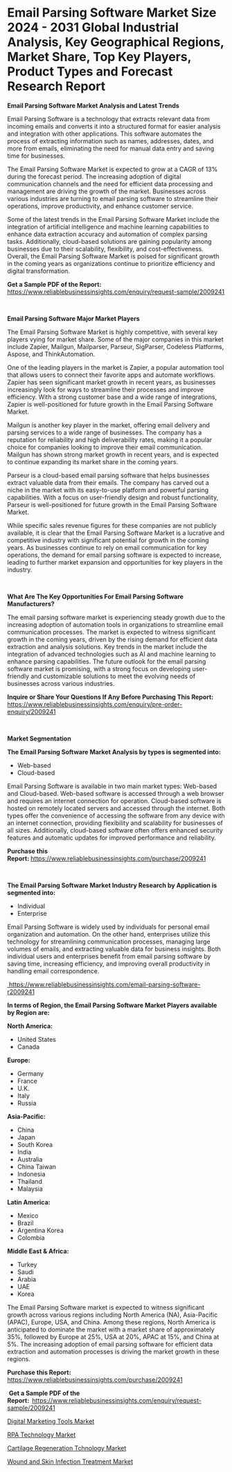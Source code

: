 <p><h1>Email Parsing Software Market Size 2024 - 2031 Global Industrial Analysis, Key Geographical Regions, Market Share, Top Key Players, Product Types and Forecast Research Report</h1></p><p><strong>Email Parsing Software Market Analysis and Latest Trends</strong></p>
<p><p>Email Parsing Software is a technology that extracts relevant data from incoming emails and converts it into a structured format for easier analysis and integration with other applications. This software automates the process of extracting information such as names, addresses, dates, and more from emails, eliminating the need for manual data entry and saving time for businesses.</p><p>The Email Parsing Software Market is expected to grow at a CAGR of 13% during the forecast period. The increasing adoption of digital communication channels and the need for efficient data processing and management are driving the growth of the market. Businesses across various industries are turning to email parsing software to streamline their operations, improve productivity, and enhance customer service.</p><p>Some of the latest trends in the Email Parsing Software Market include the integration of artificial intelligence and machine learning capabilities to enhance data extraction accuracy and automation of complex parsing tasks. Additionally, cloud-based solutions are gaining popularity among businesses due to their scalability, flexibility, and cost-effectiveness. Overall, the Email Parsing Software Market is poised for significant growth in the coming years as organizations continue to prioritize efficiency and digital transformation.</p></p>
<p><strong>Get a Sample PDF of the Report:&nbsp;</strong> <a href="https://www.reliablebusinessinsights.com/enquiry/request-sample/2009241">https://www.reliablebusinessinsights.com/enquiry/request-sample/2009241</a></p>
<p>&nbsp;</p>
<p><strong>Email Parsing Software Major Market Players</strong></p>
<p><p>The Email Parsing Software Market is highly competitive, with several key players vying for market share. Some of the major companies in this market include Zapier, Mailgun, Mailparser, Parseur, SigParser, Codeless Platforms, Aspose, and ThinkAutomation. </p><p>One of the leading players in the market is Zapier, a popular automation tool that allows users to connect their favorite apps and automate workflows. Zapier has seen significant market growth in recent years, as businesses increasingly look for ways to streamline their processes and improve efficiency. With a strong customer base and a wide range of integrations, Zapier is well-positioned for future growth in the Email Parsing Software Market.</p><p>Mailgun is another key player in the market, offering email delivery and parsing services to a wide range of businesses. The company has a reputation for reliability and high deliverability rates, making it a popular choice for companies looking to improve their email communication. Mailgun has shown strong market growth in recent years, and is expected to continue expanding its market share in the coming years.</p><p>Parseur is a cloud-based email parsing software that helps businesses extract valuable data from their emails. The company has carved out a niche in the market with its easy-to-use platform and powerful parsing capabilities. With a focus on user-friendly design and robust functionality, Parseur is well-positioned for future growth in the Email Parsing Software Market.</p><p>While specific sales revenue figures for these companies are not publicly available, it is clear that the Email Parsing Software Market is a lucrative and competitive industry with significant potential for growth in the coming years. As businesses continue to rely on email communication for key operations, the demand for email parsing software is expected to increase, leading to further market expansion and opportunities for key players in the industry.</p></p>
<p>&nbsp;</p>
<p><strong>What Are The Key Opportunities For Email Parsing Software Manufacturers?</strong></p>
<p><p>The email parsing software market is experiencing steady growth due to the increasing adoption of automation tools in organizations to streamline email communication processes. The market is expected to witness significant growth in the coming years, driven by the rising demand for efficient data extraction and analysis solutions. Key trends in the market include the integration of advanced technologies such as AI and machine learning to enhance parsing capabilities. The future outlook for the email parsing software market is promising, with a strong focus on developing user-friendly and customizable solutions to meet the evolving needs of businesses across various industries.</p></p>
<p><strong>Inquire or Share Your Questions If Any Before Purchasing This Report:</strong> <a href="https://www.reliablebusinessinsights.com/enquiry/pre-order-enquiry/2009241">https://www.reliablebusinessinsights.com/enquiry/pre-order-enquiry/2009241</a></p>
<p>&nbsp;</p>
<p><strong>Market Segmentation</strong></p>
<p><strong>The Email Parsing Software Market Analysis by types is segmented into:</strong></p>
<p><ul><li>Web-based</li><li>Cloud-based</li></ul></p>
<p><p>Email Parsing Software is available in two main market types: Web-based and Cloud-based. Web-based software is accessed through a web browser and requires an internet connection for operation. Cloud-based software is hosted on remotely located servers and accessed through the internet. Both types offer the convenience of accessing the software from any device with an internet connection, providing flexibility and scalability for businesses of all sizes. Additionally, cloud-based software often offers enhanced security features and automatic updates for improved performance and reliability.</p></p>
<p><strong>Purchase this Report:&nbsp;</strong><a href="https://www.reliablebusinessinsights.com/purchase/2009241">https://www.reliablebusinessinsights.com/purchase/2009241</a></p>
<p>&nbsp;</p>
<p><strong>The Email Parsing Software Market Industry Research by Application is segmented into:</strong></p>
<p><ul><li>Individual</li><li>Enterprise</li></ul></p>
<p><p>Email Parsing Software is widely used by individuals for personal email organization and automation. On the other hand, enterprises utilize this technology for streamlining communication processes, managing large volumes of emails, and extracting valuable data for business insights. Both individual users and enterprises benefit from email parsing software by saving time, increasing efficiency, and improving overall productivity in handling email correspondence.</p></p>
<p><a href="https://www.reliablebusinessinsights.com/email-parsing-software-r2009241">&nbsp;https://www.reliablebusinessinsights.com/email-parsing-software-r2009241</a></p>
<p><strong>In terms of Region, the Email Parsing Software Market Players available by Region are:</strong></p>
<p>
    <p> <strong> North America: </strong>
        <ul>
            <li>United States</li>
            <li>Canada</li>
        </ul>
        </p> 
    <p> <strong> Europe: </strong>
        <ul>
            <li>Germany</li>
            <li>France</li>
            <li>U.K.</li>
            <li>Italy</li>
            <li>Russia</li>
        </ul>
        </p> 
    <p> <strong> Asia-Pacific: </strong>
        <ul>
            <li>China</li>
            <li>Japan</li>
            <li>South Korea</li>
            <li>India</li>
            <li>Australia</li>
            <li>China Taiwan</li>
            <li>Indonesia</li>
            <li>Thailand</li>
            <li>Malaysia</li>
        </ul>
        </p> 
    <p> <strong> Latin America: </strong>
        <ul>
            <li>Mexico</li>
            <li>Brazil</li>
            <li>Argentina Korea</li>
            <li>Colombia</li>
        </ul>
        </p> 
    <p> <strong> Middle East & Africa: </strong>
        <ul>
            <li>Turkey</li>
            <li>Saudi</li>
            <li>Arabia</li>
            <li>UAE</li>
            <li>Korea</li>
        </ul>
    </p>
    </p>
<p><p>The Email Parsing Software market is expected to witness significant growth across various regions including North America (NA), Asia-Pacific (APAC), Europe, USA, and China. Among these regions, North America is anticipated to dominate the market with a market share of approximately 35%, followed by Europe at 25%, USA at 20%, APAC at 15%, and China at 5%. The increasing adoption of email parsing software for efficient data extraction and automation processes is driving the market growth in these regions.</p></p>
<p><strong>Purchase this Report: </strong><a href="https://www.reliablebusinessinsights.com/purchase/2009241">https://www.reliablebusinessinsights.com/purchase/2009241</a></p>
<p>&nbsp;<strong>Get a Sample PDF of the Report:&nbsp;&nbsp;</strong><a href="https://www.reliablebusinessinsights.com/enquiry/request-sample/2009241">https://www.reliablebusinessinsights.com/enquiry/request-sample/2009241</a></p>
<p><strong></strong></p>
<p><p><a href="https://github.com/dmmanir420/Market-Research-Report-List-2/blob/main/digital-marketing-tools-market.md">Digital Marketing Tools Market</a></p><p><a href="https://github.com/susanjprice2023/Market-Research-Report-List-2/blob/main/rpa-technology-market.md">RPA Technology Market</a></p><p><a href="https://www.linkedin.com/pulse/future-trends-global-cartilage-regeneration-tchnology-market-ofyqc">Cartilage Regeneration Tchnology Market</a></p><p><a href="https://www.linkedin.com/pulse/global-wound-skin-infection-treatment-market-size-expected-experience-0ybic">Wound and Skin Infection Treatment Market</a></p></p>